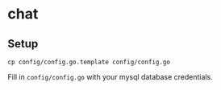 # chat

## Setup

```
cp config/config.go.template config/config.go
```

Fill in `config/config.go` with your mysql database credentials.